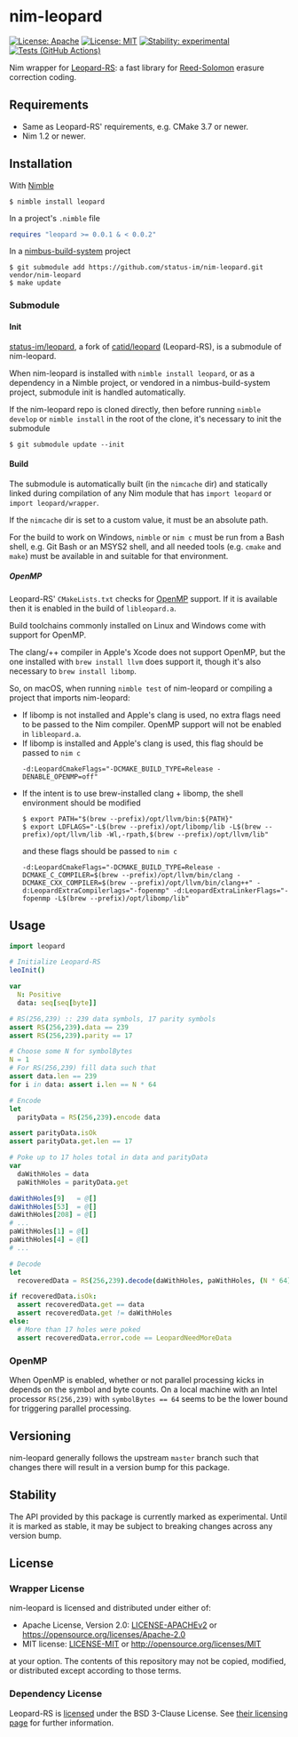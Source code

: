 # nim-leopard

[![License: Apache](https://img.shields.io/badge/License-Apache%202.0-blue.svg)](https://opensource.org/licenses/Apache-2.0)
[![License: MIT](https://img.shields.io/badge/License-MIT-blue.svg)](https://opensource.org/licenses/MIT)
[![Stability: experimental](https://img.shields.io/badge/stability-experimental-orange.svg)](https://github.com/status-im/nim-leopard#stability)
[![Tests (GitHub Actions)](https://github.com/status-im/nim-leopard/workflows/Tests/badge.svg?branch=main)](https://github.com/status-im/nim-leopard/actions?query=workflow%3ATests+branch%3Amain)

Nim wrapper for [Leopard-RS](https://github.com/catid/leopard): a fast library for [Reed-Solomon](https://en.wikipedia.org/wiki/Reed%E2%80%93Solomon_error_correction) erasure correction coding.

## Requirements

* Same as Leopard-RS' requirements, e.g. CMake 3.7 or newer.
* Nim 1.2 or newer.


## Installation

With [Nimble](https://github.com/nim-lang/nimble)
```text
$ nimble install leopard
```
In a project's `.nimble` file
```nim
requires "leopard >= 0.0.1 & < 0.0.2"
```
In a [nimbus-build-system](https://github.com/status-im/nimbus-build-system) project
```text
$ git submodule add https://github.com/status-im/nim-leopard.git vendor/nim-leopard
$ make update
```

### Submodule

#### Init

[status-im/leopard](https://github.com/status-im/leopard), a fork of [catid/leopard](https://github.com/catid/leopard) (Leopard-RS), is a submodule of nim-leopard.

When nim-leopard is installed with `nimble install leopard`, or as a dependency in a Nimble project, or vendored in a nimbus-build-system project, submodule init is handled automatically.

If the nim-leopard repo is cloned directly, then before running `nimble develop` or `nimble install` in the root of the clone, it's necessary to init the submodule
```text
$ git submodule update --init
```

#### Build

The submodule is automatically built (in the `nimcache` dir) and statically linked during compilation of any Nim module that has `import leopard` or `import leopard/wrapper`.

If the `nimcache` dir is set to a custom value, it must be an absolute path.

For the build to work on Windows, `nimble` or `nim c` must be run from a Bash shell, e.g. Git Bash or an MSYS2 shell, and all needed tools (e.g. `cmake` and `make`) must be available in and suitable for that environment.

##### OpenMP

Leopard-RS' `CMakeLists.txt` checks for [OpenMP](https://en.wikipedia.org/wiki/OpenMP) support. If it is available then it is enabled in the build of `libleopard.a`.

Build toolchains commonly installed on Linux and Windows come with support for OpenMP.

The clang/++ compiler in Apple's Xcode does not support OpenMP, but the one installed with `brew install llvm` does support it, though it's also necessary to `brew install libomp`.

So, on macOS, when running `nimble test` of nim-leopard or compiling a project that imports nim-leopard:
* If libomp is not installed and Apple's clang is used, no extra flags need to be passed to the Nim compiler. OpenMP support will not be enabled in `libleopard.a`.
* If libomp is installed and Apple's clang is used, this flag should be passed to `nim c`
  ```text
  -d:LeopardCmakeFlags="-DCMAKE_BUILD_TYPE=Release -DENABLE_OPENMP=off"
  ```
* If the intent is to use brew-installed clang + libomp, the shell environment should be modified
  ```text
  $ export PATH="$(brew --prefix)/opt/llvm/bin:${PATH}"
  $ export LDFLAGS="-L$(brew --prefix)/opt/libomp/lib -L$(brew --prefix)/opt/llvm/lib -Wl,-rpath,$(brew --prefix)/opt/llvm/lib"
  ```
  and these flags should be passed to `nim c`
  ```text
  -d:LeopardCmakeFlags="-DCMAKE_BUILD_TYPE=Release -DCMAKE_C_COMPILER=$(brew --prefix)/opt/llvm/bin/clang -DCMAKE_CXX_COMPILER=$(brew --prefix)/opt/llvm/bin/clang++" -d:LeopardExtraCompilerlags="-fopenmp" -d:LeopardExtraLinkerFlags="-fopenmp -L$(brew --prefix)/opt/libomp/lib"
  ```

## Usage

```nim
import leopard

# Initialize Leopard-RS
leoInit()

var
  N: Positive
  data: seq[seq[byte]]

# RS(256,239) :: 239 data symbols, 17 parity symbols
assert RS(256,239).data == 239
assert RS(256,239).parity == 17

# Choose some N for symbolBytes
N = 1
# For RS(256,239) fill data such that
assert data.len == 239
for i in data: assert i.len == N * 64

# Encode
let
  parityData = RS(256,239).encode data

assert parityData.isOk
assert parityData.get.len == 17

# Poke up to 17 holes total in data and parityData
var
  daWithHoles = data
  paWithHoles = parityData.get

daWithHoles[9]   = @[]
daWithHoles[53]  = @[]
daWithHoles[208] = @[]
# ...
paWithHoles[1] = @[]
paWithHoles[4] = @[]
# ...

# Decode
let
  recoveredData = RS(256,239).decode(daWithHoles, paWithHoles, (N * 64).uint)

if recoveredData.isOk:
  assert recoveredData.get == data
  assert recoveredData.get != daWithHoles
else:
  # More than 17 holes were poked
  assert recoveredData.error.code == LeopardNeedMoreData
```

### OpenMP

When OpenMP is enabled, whether or not parallel processing kicks in depends on the symbol and byte counts. On a local machine with an Intel processor `RS(256,239)` with `symbolBytes == 64` seems to be the lower bound for triggering parallel processing.

## Versioning

nim-leopard generally follows the upstream `master` branch such that changes there will result in a version bump for this package.

## Stability

The API provided by this package is currently marked as experimental. Until it is marked as stable, it may be subject to breaking changes across any version bump.

## License

### Wrapper License

nim-leopard is licensed and distributed under either of:

* Apache License, Version 2.0: [LICENSE-APACHEv2](LICENSE-APACHEv2) or https://opensource.org/licenses/Apache-2.0
* MIT license: [LICENSE-MIT](LICENSE-MIT) or http://opensource.org/licenses/MIT

at your option. The contents of this repository may not be copied, modified, or distributed except according to those terms.

### Dependency License

Leopard-RS is [licensed](https://github.com/catid/leopard/blob/master/License.md) under the BSD 3-Clause License. See [their licensing page](https://github.com/catid/leopard/blob/master/License.md) for further information.
